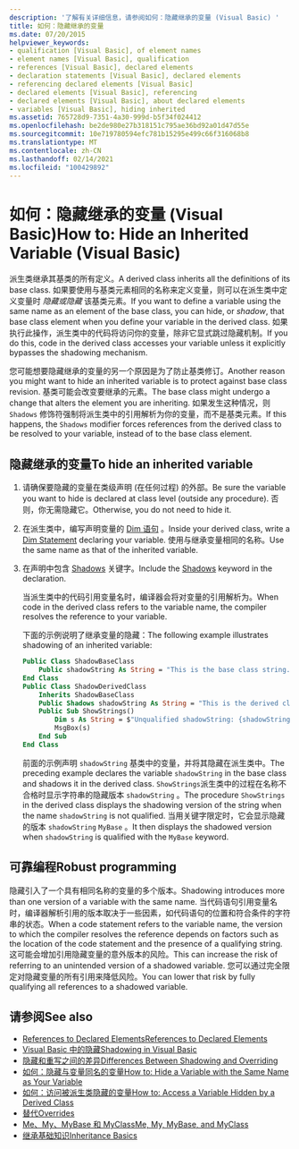 ```yaml
---
description: '了解有关详细信息，请参阅如何：隐藏继承的变量 (Visual Basic) '
title: 如何：隐藏继承的变量
ms.date: 07/20/2015
helpviewer_keywords:
- qualification [Visual Basic], of element names
- element names [Visual Basic], qualification
- references [Visual Basic], declared elements
- declaration statements [Visual Basic], declared elements
- referencing declared elements [Visual Basic]
- declared elements [Visual Basic], referencing
- declared elements [Visual Basic], about declared elements
- variables [Visual Basic], hiding inherited
ms.assetid: 765728d9-7351-4a30-999d-b5f34f024412
ms.openlocfilehash: be2de980e27b318151c795ae36bd92a01d47d55e
ms.sourcegitcommit: 10e719780594efc781b15295e499c66f316068b8
ms.translationtype: MT
ms.contentlocale: zh-CN
ms.lasthandoff: 02/14/2021
ms.locfileid: "100429892"
---
```

# <a name="how-to-hide-an-inherited-variable-visual-basic"></a><span data-ttu-id="c41cb-103">如何：隐藏继承的变量 (Visual Basic)</span><span class="sxs-lookup"><span data-stu-id="c41cb-103">How to: Hide an Inherited Variable (Visual Basic)</span></span>

<span data-ttu-id="c41cb-104">派生类继承其基类的所有定义。</span><span class="sxs-lookup"><span data-stu-id="c41cb-104">A derived class inherits all the definitions of its base class.</span></span> <span data-ttu-id="c41cb-105">如果要使用与基类元素相同的名称来定义变量，则可以在派生类中定义变量时 *隐藏或隐藏* 该基类元素。</span><span class="sxs-lookup"><span data-stu-id="c41cb-105">If you want to define a variable using the same name as an element of the base class, you can hide, or *shadow*, that base class element when you define your variable in the derived class.</span></span> <span data-ttu-id="c41cb-106">如果执行此操作，派生类中的代码将访问你的变量，除非它显式跳过隐藏机制。</span><span class="sxs-lookup"><span data-stu-id="c41cb-106">If you do this, code in the derived class accesses your variable unless it explicitly bypasses the shadowing mechanism.</span></span>

<span data-ttu-id="c41cb-107">您可能想要隐藏继承的变量的另一个原因是为了防止基类修订。</span><span class="sxs-lookup"><span data-stu-id="c41cb-107">Another reason you might want to hide an inherited variable is to protect against base class revision.</span></span> <span data-ttu-id="c41cb-108">基类可能会改变要继承的元素。</span><span class="sxs-lookup"><span data-stu-id="c41cb-108">The base class might undergo a change that alters the element you are inheriting.</span></span> <span data-ttu-id="c41cb-109">如果发生这种情况，则 `Shadows` 修饰符强制将派生类中的引用解析为你的变量，而不是基类元素。</span><span class="sxs-lookup"><span data-stu-id="c41cb-109">If this happens, the `Shadows` modifier forces references from the derived class to be resolved to your variable, instead of to the base class element.</span></span>

## <a name="to-hide-an-inherited-variable"></a><span data-ttu-id="c41cb-110">隐藏继承的变量</span><span class="sxs-lookup"><span data-stu-id="c41cb-110">To hide an inherited variable</span></span>

1. <span data-ttu-id="c41cb-111">请确保要隐藏的变量在类级声明 (在任何过程) 的外部。</span><span class="sxs-lookup"><span data-stu-id="c41cb-111">Be sure the variable you want to hide is declared at class level (outside any procedure).</span></span> <span data-ttu-id="c41cb-112">否则，你无需隐藏它。</span><span class="sxs-lookup"><span data-stu-id="c41cb-112">Otherwise, you do not need to hide it.</span></span>
  
2. <span data-ttu-id="c41cb-113">在派生类中，编写声明变量的 [Dim 语句](../../../language-reference/statements/dim-statement.md) 。</span><span class="sxs-lookup"><span data-stu-id="c41cb-113">Inside your derived class, write a [Dim Statement](../../../language-reference/statements/dim-statement.md) declaring your variable.</span></span> <span data-ttu-id="c41cb-114">使用与继承变量相同的名称。</span><span class="sxs-lookup"><span data-stu-id="c41cb-114">Use the same name as that of the inherited variable.</span></span>

3. <span data-ttu-id="c41cb-115">在声明中包含 [Shadows](../../../language-reference/modifiers/shadows.md) 关键字。</span><span class="sxs-lookup"><span data-stu-id="c41cb-115">Include the [Shadows](../../../language-reference/modifiers/shadows.md) keyword in the declaration.</span></span>

     <span data-ttu-id="c41cb-116">当派生类中的代码引用变量名时，编译器会将对变量的引用解析为。</span><span class="sxs-lookup"><span data-stu-id="c41cb-116">When code in the derived class refers to the variable name, the compiler resolves the reference to your variable.</span></span>

     <span data-ttu-id="c41cb-117">下面的示例说明了继承变量的隐藏：</span><span class="sxs-lookup"><span data-stu-id="c41cb-117">The following example illustrates shadowing of an inherited variable:</span></span>
  
    ```vb  
    Public Class ShadowBaseClass  
        Public shadowString As String = "This is the base class string."  
    End Class  
    Public Class ShadowDerivedClass  
        Inherits ShadowBaseClass  
        Public Shadows shadowString As String = "This is the derived class string."  
        Public Sub ShowStrings()  
            Dim s As String = $"Unqualified shadowString: {shadowString}{vbCrLf}MyBase.shadowString: {MyBase.shadowString}"
            MsgBox(s)  
        End Sub  
    End Class  
    ```  
  
     <span data-ttu-id="c41cb-118">前面的示例声明 `shadowString` 基类中的变量，并将其隐藏在派生类中。</span><span class="sxs-lookup"><span data-stu-id="c41cb-118">The preceding example declares the variable `shadowString` in the base class and shadows it in the derived class.</span></span> <span data-ttu-id="c41cb-119">`ShowStrings`派生类中的过程在名称不合格时显示字符串的隐藏版本 `shadowString` 。</span><span class="sxs-lookup"><span data-stu-id="c41cb-119">The procedure `ShowStrings` in the derived class displays the shadowing version of the string when the name `shadowString` is not qualified.</span></span> <span data-ttu-id="c41cb-120">当用关键字限定时，它会显示隐藏的版本 `shadowString` `MyBase` 。</span><span class="sxs-lookup"><span data-stu-id="c41cb-120">It then displays the shadowed version when `shadowString` is qualified with the `MyBase` keyword.</span></span>  
  
## <a name="robust-programming"></a><span data-ttu-id="c41cb-121">可靠编程</span><span class="sxs-lookup"><span data-stu-id="c41cb-121">Robust programming</span></span>

<span data-ttu-id="c41cb-122">隐藏引入了一个具有相同名称的变量的多个版本。</span><span class="sxs-lookup"><span data-stu-id="c41cb-122">Shadowing introduces more than one version of a variable with the same name.</span></span> <span data-ttu-id="c41cb-123">当代码语句引用变量名时，编译器解析引用的版本取决于一些因素，如代码语句的位置和符合条件的字符串的状态。</span><span class="sxs-lookup"><span data-stu-id="c41cb-123">When a code statement refers to the variable name, the version to which the compiler resolves the reference depends on factors such as the location of the code statement and the presence of a qualifying string.</span></span> <span data-ttu-id="c41cb-124">这可能会增加引用隐藏变量的意外版本的风险。</span><span class="sxs-lookup"><span data-stu-id="c41cb-124">This can increase the risk of referring to an unintended version of a shadowed variable.</span></span> <span data-ttu-id="c41cb-125">您可以通过完全限定对隐藏变量的所有引用来降低风险。</span><span class="sxs-lookup"><span data-stu-id="c41cb-125">You can lower that risk by fully qualifying all references to a shadowed variable.</span></span>

## <a name="see-also"></a><span data-ttu-id="c41cb-126">请参阅</span><span class="sxs-lookup"><span data-stu-id="c41cb-126">See also</span></span>

- [<span data-ttu-id="c41cb-127">References to Declared Elements</span><span class="sxs-lookup"><span data-stu-id="c41cb-127">References to Declared Elements</span></span>](references-to-declared-elements.md)
- [<span data-ttu-id="c41cb-128">Visual Basic 中的隐藏</span><span class="sxs-lookup"><span data-stu-id="c41cb-128">Shadowing in Visual Basic</span></span>](shadowing.md)
- [<span data-ttu-id="c41cb-129">隐藏和重写之间的差异</span><span class="sxs-lookup"><span data-stu-id="c41cb-129">Differences Between Shadowing and Overriding</span></span>](differences-between-shadowing-and-overriding.md)
- [<span data-ttu-id="c41cb-130">如何：隐藏与变量同名的变量</span><span class="sxs-lookup"><span data-stu-id="c41cb-130">How to: Hide a Variable with the Same Name as Your Variable</span></span>](how-to-hide-a-variable-with-the-same-name-as-your-variable.md)
- [<span data-ttu-id="c41cb-131">如何：访问被派生类隐藏的变量</span><span class="sxs-lookup"><span data-stu-id="c41cb-131">How to: Access a Variable Hidden by a Derived Class</span></span>](how-to-access-a-variable-hidden-by-a-derived-class.md)
- [<span data-ttu-id="c41cb-132">替代</span><span class="sxs-lookup"><span data-stu-id="c41cb-132">Overrides</span></span>](../../../language-reference/modifiers/overrides.md)
- [<span data-ttu-id="c41cb-133">Me、My、MyBase 和 MyClass</span><span class="sxs-lookup"><span data-stu-id="c41cb-133">Me, My, MyBase, and MyClass</span></span>](../../program-structure/me-my-mybase-and-myclass.md)
- [<span data-ttu-id="c41cb-134">继承基础知识</span><span class="sxs-lookup"><span data-stu-id="c41cb-134">Inheritance Basics</span></span>](../objects-and-classes/inheritance-basics.md)
